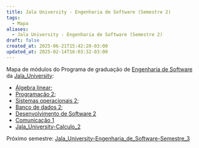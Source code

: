 ```yaml
---
title: Jala University - Engenharia de Software (Semestre 2)
tags:
  - Mapa
aliases:
  - Jala University - Engenharia de Software (Semestre 2)
draft: false
created_at: 2025-06-21T15:42:20-03:00
updated_at: 2025-02-14T16:03:32-03:00
---
```

Mapa de módulos do Programa de graduação de [Engenharia de Software](../notas/2025/05/07/entrada/Jala_University-Engenharia_de_Software.md) da [Jala_University](../notas/2025/05/07/entrada/Jala_University.md):

- [Álgebra linear](../notas/2025/06/24/entrada/Jala_University-algebra_linear.md);
- [Programação 2](../notas/2025/06/24/entrada/Jala_University-Programacao_2.md);
- [Sistemas operacionais 2](../notas/2025/06/24/entrada/Jala_University-Sistemas_operacionais_2.md);
- [Banco de dados 2](../notas/2025/06/24/entrada/Jala_University-Banco_de_dados_2.md);
- [Desenvolvimento de Software 2](../notas/2025/06/25/entrada/Jala_University-Desenvolvimento_de_Software_2.md)
- [Comunicação 1](../notas/2025/06/25/entrada/Jala_University-Comunicacao_1.md)
- [Jala_University-Calculo_2](../notas/2025/06/25/entrada/Jala_University-Calculo_2.md)

Próximo semestre: [Jala_University-Engenharia_de_Software-Semestre_3](Jala_University-Engenharia_de_Software-Semestre_3.md)